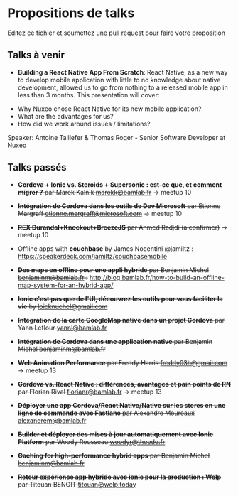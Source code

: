 # Propositions de talks

Editez ce fichier et soumettez une pull request pour faire votre proposition

## Talks à venir

 - **Building a React Native App From Scratch**: React Native, as a new way to develop mobile application with little to no knowledge about native development, allowed us to go from nothing to a released mobile app in less than 3 months.
This presentation will cover:
* Why Nuxeo chose React Native for its new mobile application? 
* What are the advantages for us? 
* How did we work around issues / limitations?

 Speaker: Antoine Taillefer & Thomas Roger - Senior Software Developer at Nuxeo

 
## Talks passés 

 - ~~**Cordova + Ionic vs. Steroids + Supersonic : est-ce que, et comment migrer ?** par Marek Kalnik <marekk@bamlab.fr>~~ -> meetup 10

 - ~~**Intégration de Cordova dans les outils de Dev Microsoft** par Etienne Margraff <etienne.margraff@microsoft.com>~~ -> meetup 10

 - ~~**REX Durandal+Knockout+BreezeJS** par Ahmed Radjdi (a confirmer)~~ -> meetup 10

 - Offline apps with **couchbase** by James Nocentini @jamiltz : https://speakerdeck.com/jamiltz/couchbasemobile


 - ~~**Des maps en offline pour une appli hybride** par Benjamin Michel <benjaminm@bamlab.fr> :~~ http://blog.bamlab.fr/how-to-build-an-offline-map-system-for-an-hybrid-app/

 - ~~**Ionic c'est pas que de l'UI, découvrez les outils pour vous faciliter la vie** by loicknuchel@gmail.com~~

- ~~**Intégration de la carte GoogleMap native dans un projet Cordova** par Yann Leflour <yannl@bamlab.fr>~~

- ~~**Intégration de Cordova dans une application native** par Benjamin Michel <benjaminm@bamlab.fr>~~

- ~~**Web Animation Performance** par Freddy Harris <freddy03h@gmail.com>~~ -> meetup 13

- ~~**Cordova vs. React Native : différences, avantages et pain points de RN** par Florian Rival <florianr@bamlab.fr>~~ -> meetup 13

- ~~**Déployer une app Cordova/React Native/Native sur les stores en une ligne de commande avec Fastlane** par Alexandre Moureaux <alexandrem@bamlab.fr>~~

- ~~**Builder et déployer des mises à jour automatiquement avec Ionic Platform** par Woody Rousseau <woodyr@theodo.fr>~~

- ~~**Caching for high-performance hybrid apps** par Benjamin Michel <benjaminm@bamlab.fr>~~

- ~~**Retour expérience app hybride avec ionic pour la production : Welp** par Titouan BENOIT <titouan@welp.today>~~
